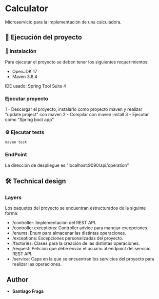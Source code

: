 # Calculator

Microservicio para la implementación de una calculadora.

##  🚀 Ejecución del proyecto

### 🔧 Instalación

Para ejecutar el proyecto se deben tener los siguientes requerimientos:
- OpenJDK 17
- Maven 3.8.4

IDE usado: Spring Tool Suite 4 

### Ejecutar proyecto

1 - Descargar el proyecto, instalarlo como proyecto maven y realizar "update project" con maven
2 - Compilar con maven install
3 - Ejecutar como "Spring boot app"

### ⚙️ Ejecutar tests
```
maven test
```
### EndPoint

La dirección de despliegue es "localhost:9090/api/operation"

## 🛠 Technical design

### Layers

Los paquetes del proyecto se encuentran estructurados de la siguinte forma:

- /controller: Implementación del REST API.
- /controller.exceptions: Controller advice para manejar excepciones.
- /enums: Enum para almacenar las distintas operaciones.
- /exceptions: Excepciones personalizadas del proyecto.
- /factories: Clases para la creación de las distintas operaciones.
- /request: Petición que debe enviar el usuario al endpoint del servicio REST API.
- /service: Capa en la que se encuentran los servicios del proyecto para realizar las operaciones.

## ️ Author
* **Santiago Fraga**
